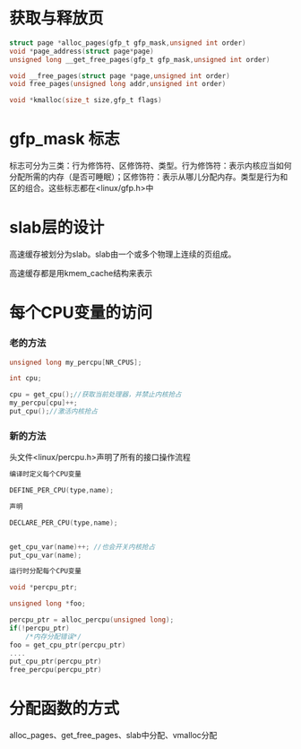 # 获取与释放页

```c
struct page *alloc_pages(gfp_t gfp_mask,unsigned int order)
void *page_address(struct page*page)
unsigned long __get_free_pages(gfp_t gfp_mask,unsigned int order)

void __free_pages(struct page *page,unsigned int order)
void free_pages(unsigned long addr,unsigned int order)

void *kmalloc(size_t size,gfp_t flags)
```

# gfp_mask 标志

标志可分为三类：行为修饰符、区修饰符、类型。行为修饰符：表示内核应当如何分配所需的内存（是否可睡眠）；区修饰符：表示从哪儿分配内存。类型是行为和区的组合。这些标志都在<linux/gfp.h>中 

# slab层的设计

高速缓存被划分为slab。slab由一个或多个物理上连续的页组成。

高速缓存都是用kmem_cache结构来表示

# 每个CPU变量的访问

### 老的方法

```c
unsigned long my_percpu[NR_CPUS];

int cpu;

cpu = get_cpu();//获取当前处理器，并禁止内核抢占
my_percpu[cpu]++;
put_cpu();//激活内核抢占
```

### 新的方法

头文件<linux/percpu.h>声明了所有的接口操作流程

```c
编译时定义每个CPU变量

DEFINE_PER_CPU(type,name);

声明

DECLARE_PER_CPU(type,name);


get_cpu_var(name)++; //也会开关内核抢占
put_cpu_var(name);
```

```c
运行时分配每个CPU变量

void *percpu_ptr;

unsigned long *foo;

percpu_ptr = alloc_percpu(unsigned long);
if(!percpu_ptr)
    /*内存分配错误*/
foo = get_cpu_ptr(percpu_ptr)
....
put_cpu_ptr(percpu_ptr)
free_percpu(percpu_ptr)
```


# 分配函数的方式

alloc_pages、get_free_pages、slab中分配、vmalloc分配